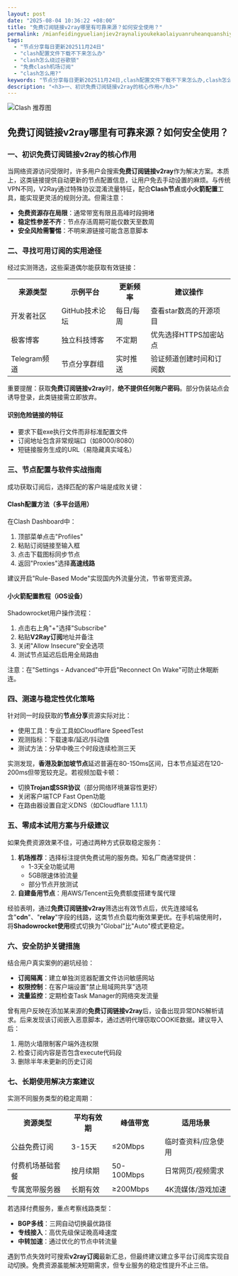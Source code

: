 ```yaml
---
layout: post
date: "2025-08-04 10:36:22 +08:00"
title: "免费订阅链接v2ray哪里有可靠来源？如何安全使用？"
permalink: /mianfeidingyuelianjiev2raynaliyoukekaolaiyuanruheanquanshiyong/
tags:
  - "节点分享每日更新202511月24日"
  - "clash配置文件下载不下来怎么办"
  - "clash怎么绕过谷歌锁"
  - "免费clash机场订阅"
  - "clash怎么用?"
keywords: "节点分享每日更新202511月24日,clash配置文件下载不下来怎么办,clash怎么绕过谷歌锁,免费clash机场订阅,clash怎么用?"
description: "<h3>一、初识免费订阅链接v2ray的核心作用</h3>"
---
```


![Clash 推荐图](https://clashjd.github.io/assets/img/最新机场推荐.png)

## 免费订阅链接v2ray哪里有可靠来源？如何安全使用？

<h3>一、初识免费订阅链接v2ray的核心作用</h3>
<p>当网络资源访问受限时，许多用户会搜索<strong>免费订阅链接v2ray</strong>作为解决方案。本质上，这类链接提供自动更新的节点配置信息，让用户免去手动设置的麻烦。与传统VPN不同，V2Ray通过特殊协议混淆流量特征，配合<strong>Clash节点</strong>或<strong>小火箭配置</strong>工具，能实现更灵活的规则分流。但需注意：</p>
<ul>
<li><strong>免费资源存在局限</strong>：通常带宽有限且高峰时段拥堵</li>
<li><strong>稳定性参差不齐</strong>：节点存活周期可能仅数天至数周</li>
<li><strong>安全风险需警惕</strong>：不明来源链接可能含恶意脚本</li>
</ul>
<h3>二、寻找可用订阅的实用途径</h3>
<p>经过实测筛选，这些渠道偶尔能获取有效链接：</p>
<table>
<tr>
<th>来源类型</th>
<th>示例平台</th>
<th>更新频率</th>
<th>建议操作</th>
</tr>
<tr>
<td>开发者社区</td>
<td>GitHub技术论坛</td>
<td>每日/每周</td>
<td>查看star数高的开源项目</td>
</tr>
<tr>
<td>极客博客</td>
<td>独立科技博客</td>
<td>不定期</td>
<td>优先选择HTTPS加密站点</td>
</tr>
<tr>
<td>Telegram频道</td>
<td>节点分享群组</td>
<td>实时推送</td>
<td>验证频道创建时间和订阅数</td>
</tr>
</table>
<p>重要提醒：获取<strong>免费订阅链接v2ray</strong>时，<strong>绝不提供任何账户密码</strong>。部分伪装站点会诱导登录，此类链接需立即放弃。</p>
<h4>识别危险链接的特征</h4>
<ul>
<li>要求下载exe执行文件而非标准配置文件</li>
<li>订阅地址包含非常规端口（如8000/8080）</li>
<li>短链接服务生成的URL（易隐藏真实域名）</li>
</ul>
<h3>三、节点配置与软件实战指南</h3>
<p>成功获取订阅后，选择匹配的客户端是成败关键：</p>
<h4>Clash配置方法（多平台适用）</h4>
<p>在Clash Dashboard中：</p>
<ol>
<li>顶部菜单点击"Profiles"</li>
<li>粘贴订阅链接至输入框</li>
<li>点击下载图标同步节点</li>
<li>返回"Proxies"选择<strong>高速线路</strong></li>
</ol>
<p>建议开启"Rule-Based Mode"实现国内外流量分流，节省带宽资源。</p>
<h4>小火箭配置教程（iOS设备）</h4>
<p>Shadowrocket用户操作流程：</p>
<ol>
<li>点击右上角"+"选择"Subscribe"</li>
<li>粘贴<strong>V2Ray订阅</strong>地址并备注</li>
<li>关闭"Allow Insecure"安全选项</li>
<li>测试节点延迟后启用全局路由</li>
</ol>
<p>注意：在"Settings - Advanced"中开启"Reconnect On Wake"可防止休眠断连。</p>
<h3>四、测速与稳定性优化策略</h3>
<p>针对同一时段获取的<strong>节点分享</strong>资源实际对比：</p>
<ul>
<li>使用工具：专业工具如Cloudflare SpeedTest</li>
<li>观测指标：下载速率/延迟/抖动值</li>
<li>测试方法：分早中晚三个时段连续检测三天</li>
</ul>
<p>实测发现，<strong>香港及新加坡节点</strong>延迟普遍在80-150ms区间，日本节点延迟在120-200ms但带宽较充足。若视频加载卡顿：</p>
<ul>
<li>切换<strong>Trojan或SSR协议</strong>（部分网络环境兼容性更好）</li>
<li>关闭客户端TCP Fast Open功能</li>
<li>在路由器设置自定义DNS（如Cloudflare 1.1.1.1）</li>
</ul>
<h3>五、零成本试用方案与升级建议</h3>
<p>如果免费资源效果不佳，可通过两种方式获取稳定服务：</p>
<ol>
<li><strong>机场推荐</strong>：选择标注提供免费试用的服务商。知名厂商通常提供：
<ul>
<li>1-3天全功能试用</li>
<li>5GB限速体验流量</li>
<li>部分节点开放测试</li>
</ul>
</li>
<li><strong>自建备用节点</strong>：用AWS/Tencent云免费额度搭建专属代理</li>
</ol>
<p>经验表明，通过<strong>免费订阅链接v2ray</strong>筛选出有效节点后，优先连接域名含"<strong>cdn</strong>"、"<strong>relay</strong>"字段的线路，这类节点负载均衡效果更优。在手机端使用时，将<strong>Shadowrocket使用</strong>模式切换为"Global"比"Auto"模式更稳定。</p>
<h3>六、安全防护关键措施</h3>
<p>结合用户真实案例的避坑经验：</p>
<ul>
<li><strong>订阅隔离</strong>：建立单独浏览器配置文件访问敏感网站</li>
<li><strong>权限控制</strong>：在客户端设置"禁止局域网共享"选项</li>
<li><strong>流量监控</strong>：定期检查Task Manager的网络突发流量</li>
</ul>
<p>曾有用户反映在添加某来源的<strong>免费订阅链接v2ray</strong>后，设备出现异常DNS解析请求。后来发现该订阅嵌入恶意脚本，通过透明代理窃取COOKIE数据。建议导入后：</p>
<ol>
<li>用防火墙限制客户端外连权限</li>
<li>检查订阅内容是否包含execute代码段</li>
<li>删除半年未更新的历史订阅</li>
</ol>
<h3>七、长期使用解决方案建议</h3>
<p>实测不同服务类型的稳定周期：</p>
<table>
<tr>
<th>资源类型</th>
<th>平均有效期</th>
<th>峰值带宽</th>
<th>适用场景</th>
</tr>
<tr>
<td>公益免费订阅</td>
<td>3-15天</td>
<td>≤20Mbps</td>
<td>临时查资料/应急使用</td>
</tr>
<tr>
<td>付费机场基础套餐</td>
<td>按月续期</td>
<td>50-100Mbps</td>
<td>日常网页/视频需求</td>
</tr>
<tr>
<td>专属宽带服务器</td>
<td>长期有效</td>
<td>≥200Mbps</td>
<td>4K流媒体/游戏加速</td>
</tr>
</table>
<p>若选择付费服务，重点考察线路类型：</p>
<ul>
<li><strong>BGP多线</strong>：三网自动切换最优路径</li>
<li><strong>专线接入</strong>：高优先级保证晚高峰速度</li>
<li><strong>中转加速</strong>：通过优化的节点中转流量</li>
</ul>
<p>遇到节点失效时可搜索<strong>v2ray订阅</strong>最新汇总，但最终建议建立多平台订阅库实现自动切换。免费资源虽能解决短期需求，但专业服务的稳定性提升不止三倍。</p>